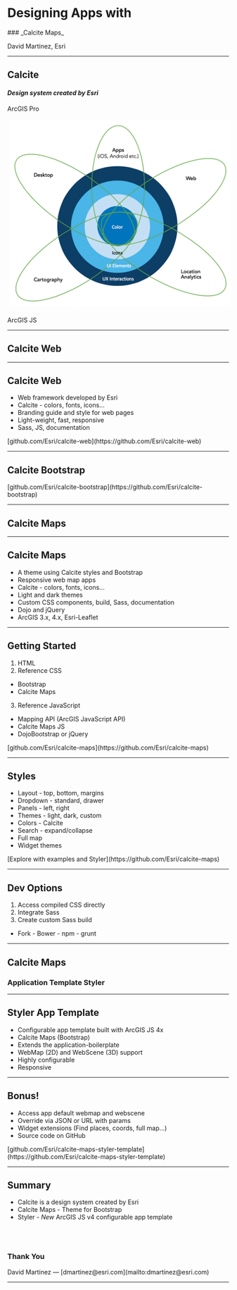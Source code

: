 <!-- .slide: data-background="../template/images/Slide1.png" -->

<!--div style="margin: auto; padding-top: 50px; padding-bottom: 50px; width: 80%; background: rgba(30,30,30,0.9)"/-->

<h1>Designing Apps with</h1>
### _Calcite Maps_

<br>

David Martinez, Esri 

---


<!-- .slide: data-background="../template/images/Slide2.png" -->

## Calcite
#### _Design system created by Esri_

<div class="twos">
  <div>
    <p>ArcGIS Pro</p>
  </div>    
<img src="../template/images/calcite-diagram.png" style="max-height: 500px; padding: 5px"/>
  <div>
     <p>ArcGIS JS</p>
  </div>
  </div> 

---


<!-- .slide: data-background="../template/images/Slide4.png" -->

## Calcite Web

---


<!-- .slide: data-background="../template/images/Slide2.png" -->

## Calcite Web

- Web framework developed by Esri
- Calcite - colors, fonts, icons...
- Branding guide and style for web pages
- Light-weight, fast, responsive
- Sass, JS, documentation

<p>
 [github.com/Esri/calcite-web](https://github.com/Esri/calcite-web)
</p>

---


<!-- .slide: data-background="../template/images/Slide2.png" -->

## Calcite Bootstrap

<p>
 [github.com/Esri/calcite-bootstrap](https://github.com/Esri/calcite-bootstrap)
</p>

---


<!-- .slide: data-background="../template/images/Slide4.png" -->

## Calcite Maps

---

<!-- .slide: data-background="../template/images/Slide2.png" -->

## Calcite Maps

- A theme using Calcite styles and Bootstrap
- Responsive web map apps
- Calcite - colors, fonts, icons...
- Light and dark themes
- Custom CSS components, build, Sass, documentation
- Dojo and jQuery
- ArcGIS 3.x, 4.x, Esri-Leaflet


---


<!-- .slide: data-background="../template/images/Slide2.png" -->

## Getting Started

1. HTML
2. Reference CSS
  - Bootstrap
  - Calcite Maps
3. Reference JavaScript
  - Mapping API (ArcGIS JavaScript API)
  - Calcite Maps JS
  - DojoBootstrap or jQuery

<p>
 [github.com/Esri/calcite-maps](https://github.com/Esri/calcite-maps)
</p>

---


<!-- .slide: data-background="../template/images/Slide2.png" -->

## Styles

- Layout - top, bottom, margins
- Dropdown - standard, drawer
- Panels - left, right
- Themes - light, dark, custom
- Colors - Calcite
- Search - expand/collapse
- Full map
- Widget themes

<p>
 [Explore with examples and Styler](https://github.com/Esri/calcite-maps)
</p>

---


<!-- .slide: data-background="../template/images/Slide2.png" -->

## Dev Options

1. Access compiled CSS directly
2. Integrate Sass
3. Create custom Sass build
  - Fork - Bower - npm - grunt
 

---

<!-- .slide: data-background="../template/images/Slide4.png" -->

## Calcite Maps
### Application Template Styler


---


<!-- .slide: data-background="../template/images/Slide2.png" -->

## Styler App Template

- Configurable app template built with ArcGIS JS 4x
- Calcite Maps (Bootstrap)
- Extends the application-boilerplate
- WebMap (2D) and WebScene (3D) support
- Highly configurable
- Responsive


---


<!-- .slide: data-background="../template/images/Slide2.png" -->

## Bonus!

- Access app default webmap and webscene
- Override via JSON or URL with params
- Widget extensions (Find places, coords, full map...)
- Source code on GitHub

<p>
 [github.com/Esri/calcite-maps-styler-template](https://github.com/Esri/calcite-maps-styler-template)
</p>

---


<!-- .slide: data-background="../template/images/Slide2.png" -->

## Summary

- Calcite is a design system created by Esri
- Calcite Maps - Theme for Bootstrap
- Styler - *New* ArcGIS JS v4 configurable app template
<p>
<br><br>
</p>


### Thank You

  <p>
  David Martinez &mdash; [dmartinez@esri.com](mailto:dmartinez@esri.com)  
  </p>


---

<!-- .slide: data-background="../template/images/Slide6.png" -->
